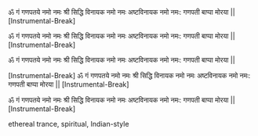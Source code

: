 ॐ गं गणपतये नमो नमः
श्री सिद्धि विनायक नमो नमः
अष्टविनायक नमो नमः:
गणपती बाप्पा मोरया ||
[Instrumental-Break]

ॐ गं गणपतये नमो नमः
श्री सिद्धि विनायक नमो नमः
अष्टविनायक नमो नमः:
गणपती बाप्पा मोरया ||
[Instrumental-Break]

ॐ गं गणपतये नमो नमः
श्री सिद्धि विनायक नमो नमः
अष्टविनायक नमो नमः:
गणपती बाप्पा मोरया ||

[Instrumental-Break]
ॐ गं गणपतये नमो नमः
श्री सिद्धि विनायक नमो नमः
अष्टविनायक नमो नमः:
गणपती बाप्पा मोरया ||
[Instrumental-Break]

ॐ गं गणपतये नमो नमः
श्री सिद्धि विनायक नमो नमः
अष्टविनायक नमो नमः:
गणपती बाप्पा मोरया ||
[Instrumental-Break]

ethereal trance, spiritual, Indian-style 

